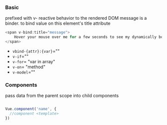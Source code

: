 ### Basic
prefixed with v-
reactive behavior to the rendered DOM
message is a binder. to bind value on this element's title attribute

``` javascript
<span v-bind:title="message">
    Hover your mouse over me for a few seconds to see my dynamically bound title!
</span>
```

- `vbind-{attr}:{var}`=""
- `v-if`=""
- `v-for`= "var in array"
- `v-on`= "method"
- `v-model`=""

### Components

 pass data from the parent scope into child components
 
``` javascript

Vue.component('name', {
  //component <template>
})

```